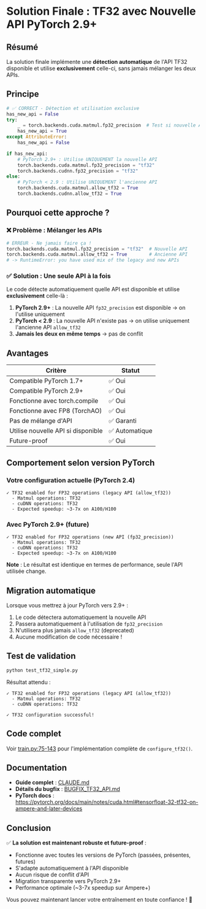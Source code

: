 # Solution Finale : TF32 avec Nouvelle API PyTorch 2.9+

## Résumé

La solution finale implémente une **détection automatique** de l'API TF32 disponible et utilise **exclusivement** celle-ci, sans jamais mélanger les deux APIs.

## Principe

```python
# ✅ CORRECT - Détection et utilisation exclusive
has_new_api = False
try:
    _ = torch.backends.cuda.matmul.fp32_precision  # Test si nouvelle API existe
    has_new_api = True
except AttributeError:
    has_new_api = False

if has_new_api:
    # PyTorch 2.9+ : Utilise UNIQUEMENT la nouvelle API
    torch.backends.cuda.matmul.fp32_precision = "tf32"
    torch.backends.cudnn.fp32_precision = "tf32"
else:
    # PyTorch < 2.9 : Utilise UNIQUEMENT l'ancienne API
    torch.backends.cuda.matmul.allow_tf32 = True
    torch.backends.cudnn.allow_tf32 = True
```

## Pourquoi cette approche ?

### ❌ Problème : Mélanger les APIs
```python
# ERREUR - Ne jamais faire ça !
torch.backends.cuda.matmul.fp32_precision = "tf32"  # Nouvelle API
torch.backends.cuda.matmul.allow_tf32 = True        # Ancienne API
# -> RuntimeError: you have used mix of the legacy and new APIs
```

### ✅ Solution : Une seule API à la fois

Le code détecte automatiquement quelle API est disponible et utilise **exclusivement** celle-là :

1. **PyTorch 2.9+** : La nouvelle API `fp32_precision` est disponible → on l'utilise uniquement
2. **PyTorch < 2.9** : La nouvelle API n'existe pas → on utilise uniquement l'ancienne API `allow_tf32`
3. **Jamais les deux en même temps** → pas de conflit

## Avantages

| Critère | Statut |
|---------|--------|
| Compatible PyTorch 1.7+ | ✅ Oui |
| Compatible PyTorch 2.9+ | ✅ Oui |
| Fonctionne avec torch.compile | ✅ Oui |
| Fonctionne avec FP8 (TorchAO) | ✅ Oui |
| Pas de mélange d'API | ✅ Garanti |
| Utilise nouvelle API si disponible | ✅ Automatique |
| Future-proof | ✅ Oui |

## Comportement selon version PyTorch

### Votre configuration actuelle (PyTorch 2.4)
```
✓ TF32 enabled for FP32 operations (legacy API (allow_tf32))
  - Matmul operations: TF32
  - cuDNN operations: TF32
  - Expected speedup: ~3-7x on A100/H100
```

### Avec PyTorch 2.9+ (future)
```
✓ TF32 enabled for FP32 operations (new API (fp32_precision))
  - Matmul operations: TF32
  - cuDNN operations: TF32
  - Expected speedup: ~3-7x on A100/H100
```

**Note** : Le résultat est identique en termes de performance, seule l'API utilisée change.

## Migration automatique

Lorsque vous mettrez à jour PyTorch vers 2.9+ :
1. Le code détectera automatiquement la nouvelle API
2. Passera automatiquement à l'utilisation de `fp32_precision`
3. N'utilisera plus jamais `allow_tf32` (deprecated)
4. Aucune modification de code nécessaire !

## Test de validation

```bash
python test_tf32_simple.py
```

Résultat attendu :
```
✓ TF32 enabled for FP32 operations (legacy API (allow_tf32))
  - Matmul operations: TF32
  - cuDNN operations: TF32

✓ TF32 configuration successful!
```

## Code complet

Voir [train.py:75-143](train.py#L75-L143) pour l'implémentation complète de `configure_tf32()`.

## Documentation

- **Guide complet** : [CLAUDE.md](CLAUDE.md#tf32-precision-control)
- **Détails du bugfix** : [BUGFIX_TF32_API.md](BUGFIX_TF32_API.md)
- **PyTorch docs** : https://pytorch.org/docs/main/notes/cuda.html#tensorfloat-32-tf32-on-ampere-and-later-devices

## Conclusion

✅ **La solution est maintenant robuste et future-proof** :
- Fonctionne avec toutes les versions de PyTorch (passées, présentes, futures)
- S'adapte automatiquement à l'API disponible
- Aucun risque de conflit d'API
- Migration transparente vers PyTorch 2.9+
- Performance optimale (~3-7x speedup sur Ampere+)

Vous pouvez maintenant lancer votre entraînement en toute confiance ! 🚀
